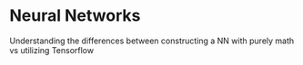 # Neural Networks
Understanding the differences between constructing a NN with purely math vs utilizing Tensorflow
